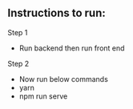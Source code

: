 
## Instructions to run:

Step 1
- Run backend then run front end

Step 2
- Now run below commands
 - yarn
 - npm run serve